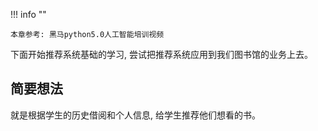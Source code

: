 !!! info ""

    本章参考: 黑马python5.0人工智能培训视频


下面开始推荐系统基础的学习, 尝试把推荐系统应用到我们图书馆的业务上去。

## 简要想法

就是根据学生的历史借阅和个人信息, 给学生推荐他们想看的书。